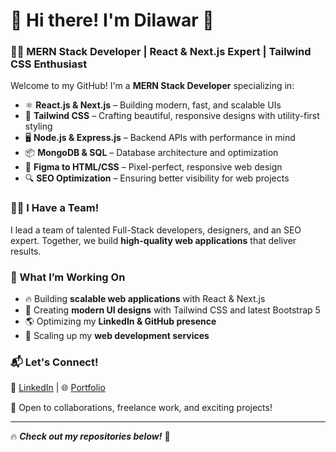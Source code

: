 # 🚀 Hi there! I'm Dilawar 👋  

### 🧑‍💻 MERN Stack Developer | React & Next.js Expert | Tailwind CSS Enthusiast  

Welcome to my GitHub! I'm a **MERN Stack Developer** specializing in:  
- ⚛️ **React.js & Next.js** – Building modern, fast, and scalable UIs  
- 🎨 **Tailwind CSS** – Crafting beautiful, responsive designs with utility-first styling  
- 🖥️ **Node.js & Express.js** – Backend APIs with performance in mind  
- 📦 **MongoDB & SQL** – Database architecture and optimization  
- 🎨 **Figma to HTML/CSS** – Pixel-perfect, responsive web design  
- 🔍 **SEO Optimization** – Ensuring better visibility for web projects  

### 👨‍💼 I Have a Team!  
I lead a team of talented Full-Stack developers, designers, and an SEO expert. Together, we build **high-quality web applications** that deliver results.  

### 📌 What I’m Working On  
- 🔥 Building **scalable web applications** with React & Next.js  
- 🎨 Creating **modern UI designs** with Tailwind CSS and latest Bootstrap 5 
- 🌎 Optimizing my **LinkedIn & GitHub presence**  
- 🚀 Scaling up my **web development services**  

### 📬 Let's Connect!  
💼 [LinkedIn](https://linkedin.com/in/dilawar-hussain44/) |  🌐 [Portfolio](https://dilawar-hussain.netlify.app/)  

💌 Open to collaborations, freelance work, and exciting projects!  

---

🔥 **_Check out my repositories below!_** 🚀  
